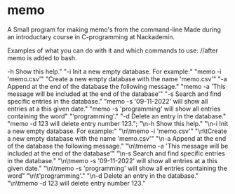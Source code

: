 # memo

A Small program for making memo's from the command-line
Made during an introductary course in C-programming at Nackademin.


Examples of what you can do with it and which commands to use:
//after memo is added to bash.

-h Show this help."
            "-i Init a new empty database. For example:"
                "memo -i 'memo.csv'"
                "Create a new empty database with the name 'memo.csv'"
            "-a Append at the end of the database the following message."
                "memo -a 'This message will be included at the end of the database'"
            "-s Search and find specific entries in the database."
                "memo -s '09-11-2022' will show all entries at a this given date."
                "memo -s 'programming' will show all entries containing the word"
                "'programming'."
            "-d Delete an entry in the database."
                "memo -d 123 will delete entry number 123.";
"\n-h Show this help."
            "\n-i Init a new empty database. For example:"
                "\n\tmemo -i 'memo.csv'"
                "\n\tCreate a new empty database with the name 'memo.csv'"
            "\n-a Append at the end of the database the following message."
                "\n\tmemo -a 'This message will be included at the end of the database'"
            "\n-s Search and find specific entries in the database."
                "\n\tmemo -s '09-11-2022' will show all entries at a this given date."
                "\n\tmemo -s 'programming' will show all entries containing the word"
                "\n\t'programming'."
            "\n-d Delete an entry in the database."
                "\n\tmemo -d 123 will delete entry number 123."

